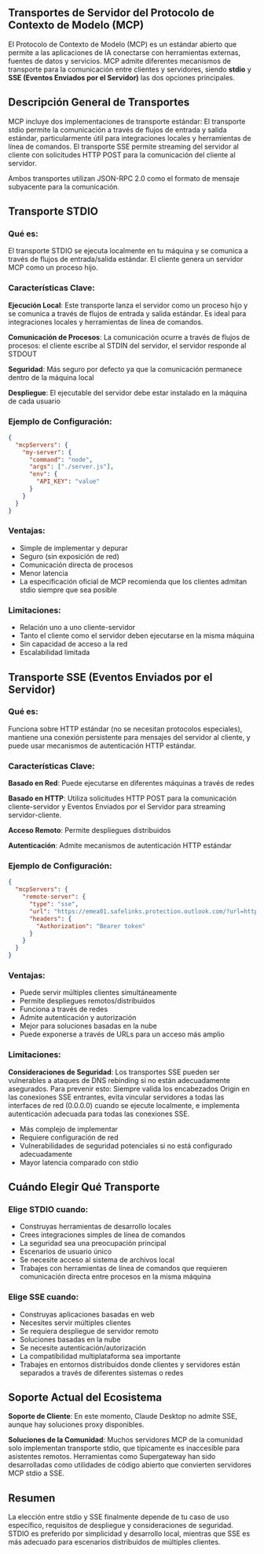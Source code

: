 ## Transportes de Servidor del Protocolo de Contexto de Modelo (MCP)

El Protocolo de Contexto de Modelo (MCP) es un estándar abierto que
permite a las aplicaciones de IA conectarse con herramientas externas,
fuentes de datos y servicios. MCP admite diferentes mecanismos de
transporte para la comunicación entre clientes y servidores, siendo
**stdio** y **SSE (Eventos Enviados por el Servidor)** las dos
opciones principales.

## Descripción General de Transportes

MCP incluye dos implementaciones de transporte estándar: El transporte
stdio permite la comunicación a través de flujos de entrada y salida
estándar, particularmente útil para integraciones locales y
herramientas de línea de comandos. El transporte SSE permite streaming
del servidor al cliente con solicitudes HTTP POST para la comunicación
del cliente al servidor.

Ambos transportes utilizan JSON-RPC 2.0 como el formato de mensaje
subyacente para la comunicación.

## Transporte STDIO

### Qué es:
El transporte STDIO se ejecuta localmente en tu máquina y se comunica
a través de flujos de entrada/salida estándar. El cliente genera un
servidor MCP como un proceso hijo.

### Características Clave:
**Ejecución Local**: Este transporte lanza el servidor como un proceso
hijo y se comunica a través de flujos de entrada y salida estándar. Es
ideal para integraciones locales y herramientas de línea de comandos.

**Comunicación de Procesos**: La comunicación ocurre a través de
flujos de procesos: el cliente escribe al STDIN del servidor, el
servidor responde al STDOUT

**Seguridad**: Más seguro por defecto ya que la comunicación permanece
dentro de la máquina local

**Despliegue**: El ejecutable del servidor debe estar instalado en la
máquina de cada usuario

### Ejemplo de Configuración:
```json
{
  "mcpServers": {
    "my-server": {
      "command": "node",
      "args": ["./server.js"],
      "env": {
        "API_KEY": "value"
      }
    }
  }
}
```

### Ventajas:
- Simple de implementar y depurar
- Seguro (sin exposición de red)
- Comunicación directa de procesos
- Menor latencia
- La especificación oficial de MCP recomienda que los clientes admitan
stdio siempre que sea posible

### Limitaciones:
- Relación uno a uno cliente-servidor
- Tanto el cliente como el servidor deben ejecutarse en la misma máquina
- Sin capacidad de acceso a la red
- Escalabilidad limitada

## Transporte SSE (Eventos Enviados por el Servidor)

### Qué es:
Funciona sobre HTTP estándar (no se necesitan protocolos especiales),
mantiene una conexión persistente para mensajes del servidor al
cliente, y puede usar mecanismos de autenticación HTTP estándar.

### Características Clave:
**Basado en Red**: Puede ejecutarse en diferentes máquinas a través de redes

**Basado en HTTP**: Utiliza solicitudes HTTP POST para la comunicación
cliente-servidor y Eventos Enviados por el Servidor para streaming
servidor-cliente.

**Acceso Remoto**: Permite despliegues distribuidos

**Autenticación**: Admite mecanismos de autenticación HTTP estándar

### Ejemplo de Configuración:
```json
{
  "mcpServers": {
    "remote-server": {
      "type": "sse",
      "url": "https://emea01.safelinks.protection.outlook.com/?url=http%3A%2F%2Fapi.example.com%2Fsse&data=05%7C02%7C%7C7882db5f92624177b2bb08dd9aa5dcb8%7C84df9e7fe9f640afb435aaaaaaaaaaaa%7C1%7C0%7C638836759330805868%7CUnknown%7CTWFpbGZsb3d8eyJFbXB0eU1hcGkiOnRydWUsIlYiOiIwLjAuMDAwMCIsIlAiOiJXaW4zMiIsIkFOIjoiTWFpbCIsIldUIjoyfQ%3D%3D%7C0%7C%7C%7C&sdata=to9qooAS9ECO0pkAMs0zbOAlRBwWHc68i5V1MPFKukE%3D&reserved=0",
      "headers": {
        "Authorization": "Bearer token"
      }
    }
  }
}
```

### Ventajas:
- Puede servir múltiples clientes simultáneamente
- Permite despliegues remotos/distribuidos
- Funciona a través de redes
- Admite autenticación y autorización
- Mejor para soluciones basadas en la nube
- Puede exponerse a través de URLs para un acceso más amplio

### Limitaciones:
**Consideraciones de Seguridad**: Los transportes SSE pueden ser
vulnerables a ataques de DNS rebinding si no están adecuadamente
asegurados. Para prevenir esto: Siempre valida los encabezados Origin
en las conexiones SSE entrantes, evita vincular servidores a todas las
interfaces de red (0.0.0.0) cuando se ejecute localmente, e implementa
autenticación adecuada para todas las conexiones SSE.

- Más complejo de implementar
- Requiere configuración de red
- Vulnerabilidades de seguridad potenciales si no está configurado adecuadamente
- Mayor latencia comparado con stdio

## Cuándo Elegir Qué Transporte

### Elige STDIO cuando:
- Construyas herramientas de desarrollo locales
- Crees integraciones simples de línea de comandos
- La seguridad sea una preocupación principal
- Escenarios de usuario único
- Se necesite acceso al sistema de archivos local
- Trabajes con herramientas de línea de comandos que requieren
comunicación directa entre procesos en la misma máquina

### Elige SSE cuando:
- Construyas aplicaciones basadas en web
- Necesites servir múltiples clientes
- Se requiera despliegue de servidor remoto
- Soluciones basadas en la nube
- Se necesite autenticación/autorización
- La compatibilidad multiplataforma sea importante
- Trabajes en entornos distribuidos donde clientes y servidores están
separados a través de diferentes sistemas o redes

## Soporte Actual del Ecosistema

**Soporte de Cliente**: En este momento, Claude Desktop no admite SSE,
aunque hay soluciones proxy disponibles.

**Soluciones de la Comunidad**: Muchos servidores MCP de la comunidad
solo implementan transporte stdio, que típicamente es inaccesible para
asistentes remotos. Herramientas como Supergateway han sido
desarrolladas como utilidades de código abierto que convierten
servidores MCP stdio a SSE.

## Resumen

La elección entre stdio y SSE finalmente depende de tu caso de uso
específico, requisitos de despliegue y consideraciones de seguridad.
STDIO es preferido por simplicidad y desarrollo local, mientras que
SSE es más adecuado para escenarios distribuidos de múltiples
clientes.